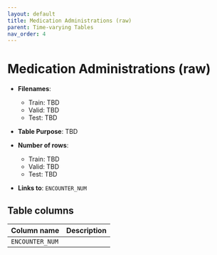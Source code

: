 ```yaml
---
layout: default
title: Medication Administrations (raw)
parent: Time-varying Tables
nav_order: 4
---
```


# Medication Administrations (raw)

- **Filenames**: 
    -	Train: TBD
    -	Valid: TBD
    -	Test: TBD


- **Table Purpose**: TBD
 
- **Number of rows**: 
    - Train: TBD
    -	Valid: TBD
    -	Test: TBD

- **Links to**: `ENCOUNTER_NUM`
 
 
## Table columns
 
| Column name |  Description |
| ----------- | ------------ |
| `ENCOUNTER_NUM` | |
